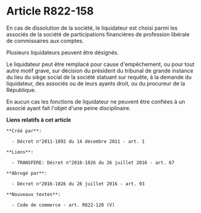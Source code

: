 # Article R822-158

En cas de dissolution de la société, le liquidateur est choisi parmi les associés de la société de participations financières
de profession libérale de commissaires aux comptes. 

Plusieurs liquidateurs peuvent être désignés. 

Le liquidateur peut être remplacé pour cause d'empêchement, ou pour tout autre motif grave, sur décision du président du
tribunal de grande instance du lieu du siège social de la société statuant sur requête, à la demande du liquidateur, des
associés ou de leurs ayants droit, ou du procureur de la République. 

En aucun cas les fonctions de liquidateur ne peuvent être confiées à un associé ayant fait l'objet d'une peine disciplinaire.

**Liens relatifs à cet article**

	**Créé par**:

	  - Décret n°2011-1892 du 14 décembre 2011 - art. 1

	**Liens**:

	  - TRANSFERE: Décret n°2016-1026 du 26 juillet 2016 - art. 67

	**Abrogé par**:

	  - Décret n°2016-1026 du 26 juillet 2016 - art. 93

	**Nouveaux textes**:

	  - Code de commerce - art. R822-120 (V)
